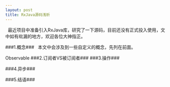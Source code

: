```yaml
---
layout: post
title: RxJava源码浅析
---
```


&#160;&#160;最近项目中准备引入RxJava库，研究了一下源码，目前还没有正式投入使用，文中如有纰漏的地方，欢迎各位大神指正。

###1.概念###
&#160;&#160;本文中会涉及到一些自定义的概念，先列在前面。

Observable
###2.订阅者VS被订阅者###
###3.操作###

###4.异步###

###5.结语###
